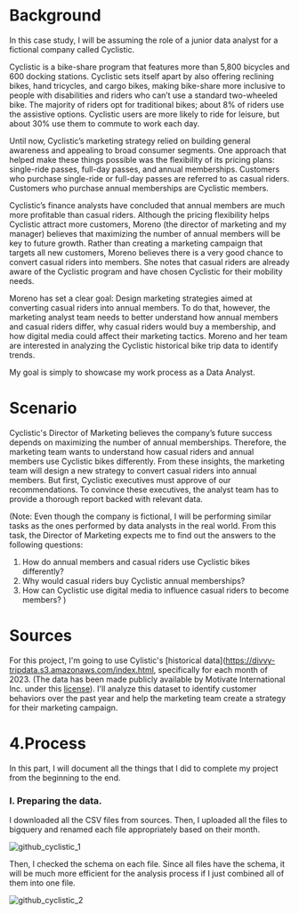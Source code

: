 # Background

In this case study, I will be assuming the role of a junior data analyst for a fictional company called Cyclistic. 

Cyclistic is a bike-share program that features more than 5,800 bicycles and 600 docking stations. Cyclistic sets itself apart by also offering reclining bikes, hand tricycles, and cargo bikes, making bike-share more inclusive to people with disabilities and riders who can’t use a standard two-wheeled bike. The majority of riders opt for traditional bikes; about 8% of riders use the assistive options. Cyclistic users are more likely to ride for leisure, but about 30% use them to commute to work each day.

Until now, Cyclistic’s marketing strategy relied on building general awareness and appealing to broad consumer segments. One approach that helped make these things possible was the flexibility of its pricing plans: single-ride passes, full-day passes, and annual memberships. Customers who purchase single-ride or full-day passes are referred to as casual riders. Customers who purchase annual memberships are Cyclistic members.

Cyclistic’s finance analysts have concluded that annual members are much more profitable than casual riders. Although the pricing flexibility helps Cyclistic attract more customers, Moreno (the director of marketing and my manager) believes that maximizing the number of annual members will be key to future growth. Rather than creating a marketing campaign that targets all new customers, Moreno believes there is a very good chance to convert casual riders into members. She notes that casual riders are already aware of the Cyclistic program and have chosen Cyclistic for their mobility needs.

Moreno has set a clear goal: Design marketing strategies aimed at converting casual riders into annual members. To do that, however, the marketing analyst team needs to better understand how annual members and casual riders differ, why casual riders would buy a membership, and how digital media could affect their marketing tactics. Moreno and her team are interested in analyzing the Cyclistic historical bike trip data to identify trends.

My goal is simply to showcase my work process as a Data Analyst. 

# Scenario 

Cyclistic's Director of Marketing believes the company’s future success depends on maximizing the number of annual memberships. Therefore, the marketing team wants to understand how casual riders and annual members use Cyclistic bikes differently. From these insights, the marketing team will design a new strategy to convert casual riders into annual members. But first, Cyclistic executives must approve of our recommendations. To convince these executives, the analyst team has to provide a thorough report backed with relevant data.

(Note: Even though the company is fictional, I will be performing similar tasks as the ones performed by data analysts in the real world. From this task, the Director of Marketing expects me to find out the answers to the following  questions:

1. How do annual members and casual riders use Cyclistic bikes differently?
2. Why would casual riders buy Cyclistic annual memberships?
3. How can Cyclistic use digital media to influence casual riders to become members? )

# Sources

For this project, I'm going to use Cylistic's [historical data](https://divvy-tripdata.s3.amazonaws.com/index.html, specifically for each month of 2023. (The data has been made publicly available by Motivate International Inc. under this [license](https://www.divvybikes.com/data-license-agreement)). I'll analyze this dataset to identify customer behaviors over the past year and help the marketing team create a strategy for their marketing campaign.

# 4.Process

In this part, I will document all the things that I did to complete my project from the beginning to the end.

### I. Preparing the data. 

I downloaded all the CSV files from sources. Then, I uploaded all the files to bigquery and renamed each file appropriately based on their month. 

![github_cyclistic_1](https://github.com/EndhaC/cyclistic_case_study/assets/121072673/62a405be-e521-4be8-9364-89b4947ae3c5)

Then, I checked the schema on each file. Since all files have the schema, it will be much more efficient for the analysis process if I just combined all of them into one file.

![github_cyclistic_2](https://github.com/EndhaC/cyclistic_case_study/assets/121072673/01adc997-0b95-4d15-9ed5-6096324c7266)





